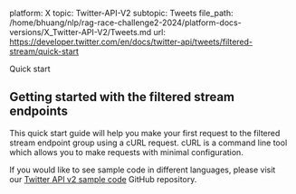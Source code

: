 platform: X
topic: Twitter-API-V2
subtopic: Tweets
file_path: /home/bhuang/nlp/rag-race-challenge2-2024/platform-docs-versions/X_Twitter-API-V2/Tweets.md
url: https://developer.twitter.com/en/docs/twitter-api/tweets/filtered-stream/quick-start

Quick start

## Getting started with the filtered stream endpoints

This quick start guide will help you make your first request to the filtered stream endpoint group using a cURL request. cURL is a command line tool which allows you to make requests with minimal configuration.

If you would like to see sample code in different languages, please visit our [Twitter API v2 sample code](https://github.com/twitterdev/Twitter-API-v2-sample-code) GitHub repository.